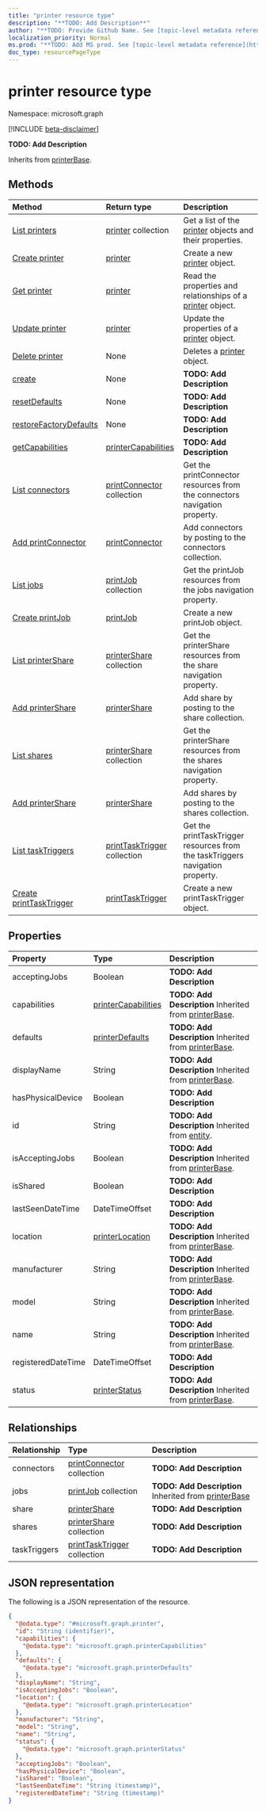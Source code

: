 ```yaml
---
title: "printer resource type"
description: "**TODO: Add Description**"
author: "**TODO: Provide Github Name. See [topic-level metadata reference](https://msgo.azurewebsites.net/add/document/guidelines/metadata.html#topic-level-metadata)**"
localization_priority: Normal
ms.prod: "**TODO: Add MS prod. See [topic-level metadata reference](https://msgo.azurewebsites.net/add/document/guidelines/metadata.html#topic-level-metadata)**"
doc_type: resourcePageType
---
```


# printer resource type

Namespace: microsoft.graph

[!INCLUDE [beta-disclaimer](../../includes/beta-disclaimer.md)]

**TODO: Add Description**


Inherits from [printerBase](../resources/printerbase.md).

## Methods
|Method|Return type|Description|
|:---|:---|:---|
|[List printers](../api/printer-list.md)|[printer](../resources/printer.md) collection|Get a list of the [printer](../resources/printer.md) objects and their properties.|
|[Create printer](../api/printer-create.md)|[printer](../resources/printer.md)|Create a new [printer](../resources/printer.md) object.|
|[Get printer](../api/printer-get.md)|[printer](../resources/printer.md)|Read the properties and relationships of a [printer](../resources/printer.md) object.|
|[Update printer](../api/printer-update.md)|[printer](../resources/printer.md)|Update the properties of a [printer](../resources/printer.md) object.|
|[Delete printer](../api/printer-delete.md)|None|Deletes a [printer](../resources/printer.md) object.|
|[create](../api/printer-create.md)|None|**TODO: Add Description**|
|[resetDefaults](../api/printer-resetdefaults.md)|None|**TODO: Add Description**|
|[restoreFactoryDefaults](../api/printer-restorefactorydefaults.md)|None|**TODO: Add Description**|
|[getCapabilities](../api/printer-getcapabilities.md)|[printerCapabilities](../resources/printercapabilities.md)|**TODO: Add Description**|
|[List connectors](../api/printer-list-connectors.md)|[printConnector](../resources/printconnector.md) collection|Get the printConnector resources from the connectors navigation property.|
|[Add printConnector](../api/printer-post-connectors.md)|[printConnector](../resources/printconnector.md)|Add connectors by posting to the connectors collection.|
|[List jobs](../api/printer-list-jobs.md)|[printJob](../resources/printjob.md) collection|Get the printJob resources from the jobs navigation property.|
|[Create printJob](../api/printer-post-jobs.md)|[printJob](../resources/printjob.md)|Create a new printJob object.|
|[List printerShare](../api/printer-list-share.md)|[printerShare](../resources/printershare.md) collection|Get the printerShare resources from the share navigation property.|
|[Add printerShare](../api/printer-post-share.md)|[printerShare](../resources/printershare.md)|Add share by posting to the share collection.|
|[List shares](../api/printer-list-shares.md)|[printerShare](../resources/printershare.md) collection|Get the printerShare resources from the shares navigation property.|
|[Add printerShare](../api/printer-post-shares.md)|[printerShare](../resources/printershare.md)|Add shares by posting to the shares collection.|
|[List taskTriggers](../api/printer-list-tasktriggers.md)|[printTaskTrigger](../resources/printtasktrigger.md) collection|Get the printTaskTrigger resources from the taskTriggers navigation property.|
|[Create printTaskTrigger](../api/printer-post-tasktriggers.md)|[printTaskTrigger](../resources/printtasktrigger.md)|Create a new printTaskTrigger object.|

## Properties
|Property|Type|Description|
|:---|:---|:---|
|acceptingJobs|Boolean|**TODO: Add Description**|
|capabilities|[printerCapabilities](../resources/printercapabilities.md)|**TODO: Add Description** Inherited from [printerBase](../resources/printerbase.md).|
|defaults|[printerDefaults](../resources/printerdefaults.md)|**TODO: Add Description** Inherited from [printerBase](../resources/printerbase.md).|
|displayName|String|**TODO: Add Description** Inherited from [printerBase](../resources/printerbase.md).|
|hasPhysicalDevice|Boolean|**TODO: Add Description**|
|id|String|**TODO: Add Description** Inherited from [entity](../resources/entity.md).|
|isAcceptingJobs|Boolean|**TODO: Add Description** Inherited from [printerBase](../resources/printerbase.md).|
|isShared|Boolean|**TODO: Add Description**|
|lastSeenDateTime|DateTimeOffset|**TODO: Add Description**|
|location|[printerLocation](../resources/printerlocation.md)|**TODO: Add Description** Inherited from [printerBase](../resources/printerbase.md).|
|manufacturer|String|**TODO: Add Description** Inherited from [printerBase](../resources/printerbase.md).|
|model|String|**TODO: Add Description** Inherited from [printerBase](../resources/printerbase.md).|
|name|String|**TODO: Add Description** Inherited from [printerBase](../resources/printerbase.md).|
|registeredDateTime|DateTimeOffset|**TODO: Add Description**|
|status|[printerStatus](../resources/printerstatus.md)|**TODO: Add Description** Inherited from [printerBase](../resources/printerbase.md).|

## Relationships
|Relationship|Type|Description|
|:---|:---|:---|
|connectors|[printConnector](../resources/printconnector.md) collection|**TODO: Add Description**|
|jobs|[printJob](../resources/printjob.md) collection|**TODO: Add Description** Inherited from [printerBase](../resources/printerbase.md)|
|share|[printerShare](../resources/printershare.md)|**TODO: Add Description**|
|shares|[printerShare](../resources/printershare.md) collection|**TODO: Add Description**|
|taskTriggers|[printTaskTrigger](../resources/printtasktrigger.md) collection|**TODO: Add Description**|

## JSON representation
The following is a JSON representation of the resource.
<!-- {
  "blockType": "resource",
  "keyProperty": "id",
  "@odata.type": "microsoft.graph.printer",
  "baseType": "microsoft.graph.printerBase",
  "openType": false
}
-->
``` json
{
  "@odata.type": "#microsoft.graph.printer",
  "id": "String (identifier)",
  "capabilities": {
    "@odata.type": "microsoft.graph.printerCapabilities"
  },
  "defaults": {
    "@odata.type": "microsoft.graph.printerDefaults"
  },
  "displayName": "String",
  "isAcceptingJobs": "Boolean",
  "location": {
    "@odata.type": "microsoft.graph.printerLocation"
  },
  "manufacturer": "String",
  "model": "String",
  "name": "String",
  "status": {
    "@odata.type": "microsoft.graph.printerStatus"
  },
  "acceptingJobs": "Boolean",
  "hasPhysicalDevice": "Boolean",
  "isShared": "Boolean",
  "lastSeenDateTime": "String (timestamp)",
  "registeredDateTime": "String (timestamp)"
}
```

